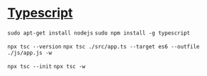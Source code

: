 # [Typescript](https://www.typescriptlang.org/)

`sudo apt-get install nodejs`
`sudo npm install -g typescript`

`npx tsc --version`
`npx tsc ./src/app.ts --target es6 --outfile ./js/app.js -w`

`npx tsc --init`
`npx tsc -w`